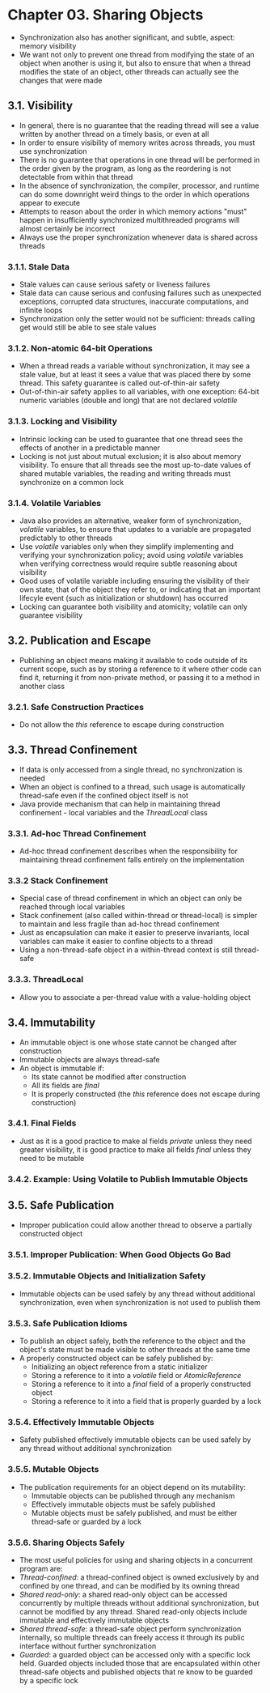 # Chapter 03. Sharing Objects
* Synchronization also has another significant, and subtle, aspect: memory visibility
* We want not only to prevent one thread from modifying the state of an object when another is using it, but also to ensure that when a thread modifies the state of an object, other threads can actually see the changes that were made

## 3.1. Visibility
* In general, there is no guarantee that the reading thread will see a value written by another thread on a timely basis, or even at all
* In order to ensure visibility of memory writes across threads, you must use synchronization
* There is no guarantee that operations in one thread will be performed in the order given by the program, as long as the reordering is not detectable from within that thread
* In the absence of synchronization, the compiler, processor, and runtime can do some downright weird things to the order in which operations appear to execute
* Attempts to reason about the order in which memory actions "must" happen in insufficiently synchronized multithreaded programs will almost certainly be incorrect
* Always use the proper synchronization whenever data is shared across threads

### 3.1.1. Stale Data
* Stale values can cause serious safety or liveness failures
* Stale data can cause serious and confusing failures such as unexpected exceptions, corrupted data structures, inaccurate computations, and infinite loops
* Synchronization only the setter would not be sufficient: threads calling get would still be able to see stale values

### 3.1.2. Non-atomic 64-bit Operations
* When a thread reads a variable without synchronization, it may see a stale value, but at least it sees a value that was placed there by some thread. This safety guarantee is called out-of-thin-air safety
* Out-of-thin-air safety applies to all variables, with one exception: 64-bit numeric variables (double and long) that are not declared *volatile*

### 3.1.3. Locking and Visibility
* Intrinsic locking can be used to guarantee that one thread sees the effects of another in a predictable manner
* Locking is not just about mutual exclusion; it is also about memory visibility. To ensure that all threads see the most up-to-date values of shared mutable variables, the reading and writing threads must synchronize on a common lock

### 3.1.4. Volatile Variables
* Java also provides an alternative, weaker form of synchronization, *volatile* variables, to ensure that updates to a variable are propagated predictably to other threads
* Use *volatile* variables only when they simplify implementing and verifying your synchronization policy; avoid using *volatile* variables when verifying correctness would require subtle reasoning about visibility
* Good uses of volatile variable including ensuring the visibility of their own state, that of the object they refer to, or indicating that an important lifecyle event (such as initialization or shutdown) has occurred
* Locking can guarantee both visibility and atomicity; volatile can only guarantee visibility

## 3.2. Publication and Escape
* Publishing an object means making it available to code outside of its current scope, such as by storing a reference to it where other code can find it, returning it from non-private method, or passing it to a method in another class

### 3.2.1. Safe Construction Practices
* Do not allow the *this* reference to escape during construction

## 3.3. Thread Confinement
* If data is only accessed from a single thread, no synchronization is needed
* When an object is confined to a thread, such usage is automatically thread-safe even if the confined object itself is not
* Java provide mechanism that can help in maintaining thread confinement - local variables and the *ThreadLocal* class

### 3.3.1. Ad-hoc Thread Confinement
* Ad-hoc thread confinement describes when the responsibility for maintaining thread confinement falls entirely on the implementation

### 3.3.2 Stack Confinement
* Special case of thread confinement in which an object can only be reached through local variables
* Stack confinement (also called within-thread or thread-local) is simpler to maintain and less fragile than ad-hoc thread confinement
* Just as encapsulation can make it easier to preserve invariants, local variables can make it easier to confine objects to a thread
* Using a non-thread-safe object in a within-thread context is still thread-safe

### 3.3.3. ThreadLocal
* Allow you to associate a per-thread value with a value-holding object

## 3.4. Immutability
* An immutable object is one whose state cannot be changed after construction
* Immutable objects are always thread-safe
* An object is immutable if:
    * Its state cannot be modified after construction
    * All its fields are *final*
    * It is properly constructed (the *this* reference does not escape during construction)
    
### 3.4.1. Final Fields
* Just as it is a good practice to make al fields *private* unless they need greater visibility, it is good practice to make all fields *final* unless they need to be mutable

### 3.4.2. Example: Using Volatile to Publish Immutable Objects

## 3.5. Safe Publication
* Improper publication could allow another thread to observe a partially constructed object

### 3.5.1. Improper Publication: When Good Objects Go Bad

### 3.5.2. Immutable Objects and Initialization Safety
* Immutable objects can be used safely by any thread without additional synchronization, even when synchronization is not used to publish them

### 3.5.3. Safe Publication Idioms
* To publish an object safely, both the reference to the object and the object's state must be made visible to other threads at the same time
* A properly constructed object can be safely published by:
    * Initializing an object reference from a static initializer
    * Storing a reference to it into a *volatile* field or *AtomicReference*
    * Storing a reference to it into a *final* field of a properly constructed object
    * Storing a reference to it into a field that is properly guarded by a lock
    
### 3.5.4. Effectively Immutable Objects
* Safety published effectively immutable objects can be used safely by any thread without additional synchronization

### 3.5.5. Mutable Objects
* The publication requirements for an object depend on its mutability:
    * Immutable objects can be published through any mechanism
    * Effectively immutable objects must be safely published
    * Mutable objects must be safely published, and must be either thread-safe or guarded by a lock
    
### 3.5.6. Sharing Objects Safely
* The most useful policies for using and sharing objects in a concurrent program are:
* *Thread-confined*: a thread-confined object is owned exclusively by and confined by one thread, and can be modified by its owning thread
* *Shared read-only*: a shared read-only object can be accessed concurrently by multiple threads without additional synchronization, but cannot be modified by any thread. Shared read-only objects include immutable and effectively immutable objects
* *Shared thread-safe*: a thread-safe object perform synchronization internally, so multiple threads can freely access it through its public interface without further synchronization
* *Guarded*: a guarded object can be accessed only with a specific lock held. Guarded objects included those that are encapsulated within other thread-safe objects and published objects that re know to be guarded by a specific lock
